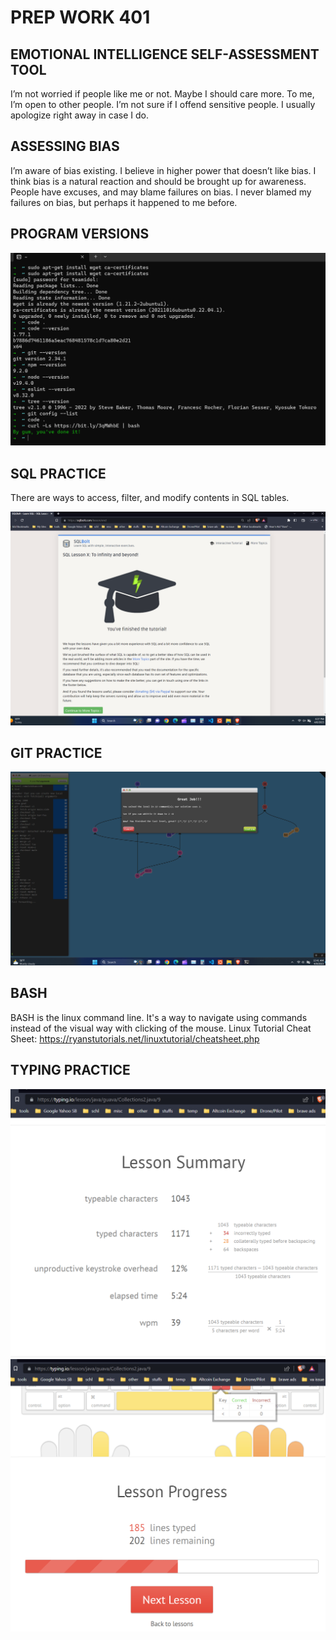 # **PREP WORK 401**

## **EMOTIONAL INTELLIGENCE SELF-ASSESSMENT TOOL**

I’m not worried if people like me or not.  Maybe I should care more. To me, I’m open to other people.  I’m not sure if I offend sensitive people.  I usually apologize right away in case I do. 

## **ASSESSING BIAS**

I’m aware of bias existing.  I believe in higher power that doesn’t like bias.  I think bias is a natural reaction and should be brought up for awareness.  People have excuses, and may blame failures on bias.  I never blamed my failures on bias, but perhaps it happened to me before.   

## **PROGRAM VERSIONS**
![computer versions](/401/img/computer-versions.png)

## **SQL PRACTICE**

There are ways to access, filter, and modify contents in SQL tables.

![SQL practice](/401/img/sql-practice.png)

## **GIT PRACTICE**
![GIT practice](/401/img/git-practice.png)

## **BASH**

BASH is the linux command line.  It's a way to navigate using commands instead of the visual way with clicking of the mouse.  Linux Tutorial Cheat Sheet:  https://ryanstutorials.net/linuxtutorial/cheatsheet.php

## **TYPING PRACTICE**

![Typing Practice 9a](/401/img/typing-09a.png)
![Typing Practice 9b](/401/img/typing-09b.png)

## 
